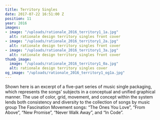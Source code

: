 ```yaml
---
title: Territory Singles
date: 2017-07-22 16:51:00 Z
position: 11
year: 2016
images:
- image: "/uploads/rationale_2016_territory1_1a.jpg"
  alt: rationale design territory singles front cover
- image: "/uploads/rationale_2016_territory1_2a.jpg"
  alt: rationale design territory singles front cover
- image: "/uploads/rationale_2016_territory1_3a.jpg"
  alt: rationale design territory singles front cover
thumb_image:
  image: "/uploads/rationale_2016_territory1_0a.jpg"
  alt: rationale design territory singles cover
og_image: "/uploads/rationale_2016_territory1_og1a.jpg"
---
```


Shown here is an excerpt of a five-part series of music single packaging, which represents the songs’ subjects in a conceptual and unified graphical manner. The use of color, grid, movement, and concept within the system lends both consistency and diversity to the collection of songs by music group The Fascination Movement songs: “The Ones You Love”, “From Above”, “New Promise”, “Never Walk Away”, and “In Code”.